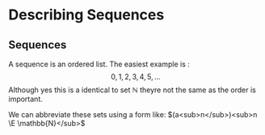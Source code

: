 # Describing Sequences
## Sequences
A sequence is an ordered list. 
The easiest example is :
$$0, 1, 2, 3, 4, 5, ...$$
Although yes this is a identical to set $\mathbb{N}$ theyre not the same as the order is important.

We can abbreviate these sets using a form like:
$(a<sub>n</sub>)<sub>n \E \mathbb{N}</sub>$

